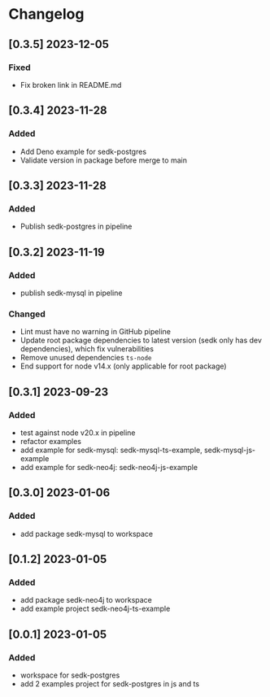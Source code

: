 # Changelog
<!-- https://keepachangelog.com/en/1.0.0/ -->

## [0.3.5]  2023-12-05
### Fixed
- Fix broken link in README.md

## [0.3.4]  2023-11-28
### Added
- Add Deno example for sedk-postgres
- Validate version in package before merge to main

## [0.3.3]  2023-11-28
### Added
- Publish sedk-postgres in pipeline

## [0.3.2]  2023-11-19
### Added
- publish sedk-mysql in pipeline
### Changed
- Lint must have no warning in GitHub pipeline
- Update root package dependencies to latest version (sedk only has dev dependencies), which fix vulnerabilities
- Remove unused dependencies `ts-node`
- End support for node v14.x (only applicable for root package)

## [0.3.1]  2023-09-23
### Added
- test against node v20.x in pipeline
- refactor examples
- add example for sedk-mysql: sedk-mysql-ts-example, sedk-mysql-js-example
- add example for sedk-neo4j: sedk-neo4j-js-example

## [0.3.0]  2023-01-06
### Added
- add package sedk-mysql to workspace

## [0.1.2]  2023-01-05
### Added
- add package sedk-neo4j to workspace
- add example project sedk-neo4j-ts-example

## [0.0.1]  2023-01-05
### Added
- workspace for  sedk-postgres
- add 2 examples project for sedk-postgres in js and ts
